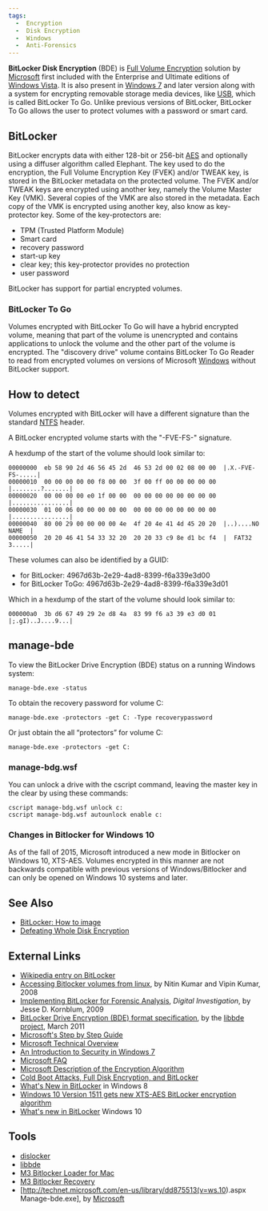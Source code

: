 ```yaml
---
tags:
  -  Encryption
  -  Disk Encryption
  -  Windows
  -  Anti-Forensics
---
```

**BitLocker Disk Encryption** (BDE) is [Full Volume
Encryption](full_volume_encryption.md) solution by
[Microsoft](microsoft.md) first included with the Enterprise and
Ultimate editions of [Windows Vista](windows.md). It is also
present in [Windows 7](windows.md) and later version along with
a system for encrypting removable storage media devices, like
[USB](usb.md), which is called BitLocker To Go. Unlike previous
versions of BitLocker, BitLocker To Go allows the user to protect
volumes with a password or smart card.

## BitLocker

BitLocker encrypts data with either 128-bit or 256-bit
[AES](aes.md) and optionally using a diffuser algorithm called
Elephant. The key used to do the encryption, the Full Volume Encryption
Key (FVEK) and/or TWEAK key, is stored in the BitLocker metadata on the
protected volume. The FVEK and/or TWEAK keys are encrypted using another
key, namely the Volume Master Key (VMK). Several copies of the VMK are
also stored in the metadata. Each copy of the VMK is encrypted using
another key, also know as key-protector key. Some of the key-protectors
are:

- TPM (Trusted Platform Module)
- Smart card
- recovery password
- start-up key
- clear key; this key-protector provides no protection
- user password

BitLocker has support for partial encrypted volumes.

### BitLocker To Go

Volumes encrypted with BitLocker To Go will have a hybrid encrypted
volume, meaning that part of the volume is unencrypted and contains
applications to unlock the volume and the other part of the volume is
encrypted. The "discovery drive" volume contains BitLocker To Go Reader
to read from encrypted volumes on versions of Microsoft
[Windows](windows.md) without BitLocker support.

## How to detect

Volumes encrypted with BitLocker will have a different signature than
the standard [NTFS](ntfs.md) header.

A BitLocker encrypted volume starts with the "-FVE-FS-" signature.

A hexdump of the start of the volume should look similar to:

    00000000  eb 58 90 2d 46 56 45 2d  46 53 2d 00 02 08 00 00  |.X.-FVE-FS-.....|
    00000010  00 00 00 00 00 f8 00 00  3f 00 ff 00 00 00 00 00  |........?.......|
    00000020  00 00 00 00 e0 1f 00 00  00 00 00 00 00 00 00 00  |................|
    00000030  01 00 06 00 00 00 00 00  00 00 00 00 00 00 00 00  |................|
    00000040  80 00 29 00 00 00 00 4e  4f 20 4e 41 4d 45 20 20  |..)....NO NAME  |
    00000050  20 20 46 41 54 33 32 20  20 20 33 c9 8e d1 bc f4  |  FAT32   3.....|

These volumes can also be identified by a GUID:

- for BitLocker: 4967d63b-2e29-4ad8-8399-f6a339e3d00
- for BitLocker ToGo: 4967d63b-2e29-4ad8-8399-f6a339e3d01

Which in a hexdump of the start of the volume should look similar to:

    000000a0  3b d6 67 49 29 2e d8 4a  83 99 f6 a3 39 e3 d0 01  |;.gI)..J....9...|

## manage-bde

To view the BitLocker Drive Encryption (BDE) status on a running Windows
system:

    manage-bde.exe -status

To obtain the recovery password for volume C:

    manage-bde.exe -protectors -get C: -Type recoverypassword

Or just obtain the all “protectors” for volume C:

    manage-bde.exe -protectors -get C:

### manage-bdg.wsf

You can unlock a drive with the cscript command, leaving the master key
in the clear by using these commands:

    cscript manage-bdg.wsf unlock c:
    cscript manage-bdg.wsf autounlock enable c:

### Changes in Bitlocker for Windows 10

As of the fall of 2015, Microsoft introduced a new mode in Bitlocker on
Windows 10, XTS-AES. Volumes encrypted in this manner are not backwards
compatible with previous versions of Windows/Bitlocker and can only be
opened on Windows 10 systems and later.

## See Also

- [BitLocker: How to image](bitlocker:_how_to_image.md)
- [Defeating Whole Disk Encryption](defeating_whole_disk_encryption.md)

## External Links

- [Wikipedia entry on
  BitLocker](http://en.wikipedia.org/wiki/BitLocker_Drive_Encryption)
- [Accessing Bitlocker volumes from
  linux](http://www.nvlabs.in/nvbit_bitlocker_white_paper.pdf), by Nitin
  Kumar and Vipin Kumar, 2008
- [Implementing BitLocker for Forensic
  Analysis](http://jessekornblum.com/publications/di09.html), *Digital
  Investigation*, by Jesse D. Kornblum, 2009
- [BitLocker Drive Encryption (BDE) format
  specification](https://github.com/libyal/libbde/blob/master/documentation/BitLocker%20Drive%20Encryption%20(BDE)%20format.asciidoc),
  by the [libbde project](libbde.md), March 2011
- [Microsoft's Step by Step
  Guide](http://technet2.microsoft.com/WindowsVista/en/library/c61f2a12-8ae6-4957-b031-97b4d762cf311033.mspx?mfr=true)
- [Microsoft Technical
  Overview](http://technet.microsoft.com/en-us/windowsvista/aa906017.aspx)
- [An Introduction to Security in Windows
  7](http://technet.microsoft.com/en-us/magazine/2009.05.win7.aspx)
- [Microsoft
  FAQ](http://www.microsoft.com/whdc/system/platform/hwsecurity/BitLockerFAQ.mspx)
- [Microsoft Description of the Encryption
  Algorithm](http://www.microsoft.com/downloads/details.aspx?FamilyID=131dae03-39ae-48be-a8d6-8b0034c92555&DisplayLang=en)
- [Cold Boot Attacks, Full Disk Encryption, and
  BitLocker](http://secude.com/htm/801/en/White_Paper%3A_Cold_Boot_Attacks.htm)
- [What's New in
  BitLocker](http://technet.microsoft.com/en-us/library/hh831412.aspx)
  in Windows 8
- [Windows 10 Version 1511 gets new XTS-AES BitLocker encryption
  algorithm](http://www.winbeta.org/news/windows-10-version-1511-gets-new-xts-aes-bitlocker-encryption-algorithm)
- [What's new in
  BitLocker](https://technet.microsoft.com/en-us/itpro/windows/whats-new/bitlocker)
  Windows 10

## Tools

- [dislocker](http://www.hsc.fr/ressources/outils/dislocker/)
- [libbde](libbde.md)
- [M3 Bitlocker Loader for
  Mac](http://www.m3datarecovery.com/mac-bitlocker/)
- [M3 Bitlocker
  Recovery](http://www.m3datarecovery.com/bitlocker-drive-data-recovery/)
- \[<http://technet.microsoft.com/en-us/library/dd875513(v=ws.10>).aspx
  Manage-bde.exe\], by [Microsoft](microsoft.md)